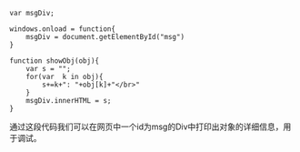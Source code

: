 ```
var msgDiv;

windows.onload = function{
    msgDiv = document.getElementById("msg")
}

function showObj(obj){
    var s = "";
    for(var  k in obj){
        s+=k+": "+obj[k]+"</br>"
    }
    msgDiv.innerHTML = s;
}
```
通过这段代码我们可以在网页中一个id为msg的Div中打印出对象的详细信息，用于调试。
